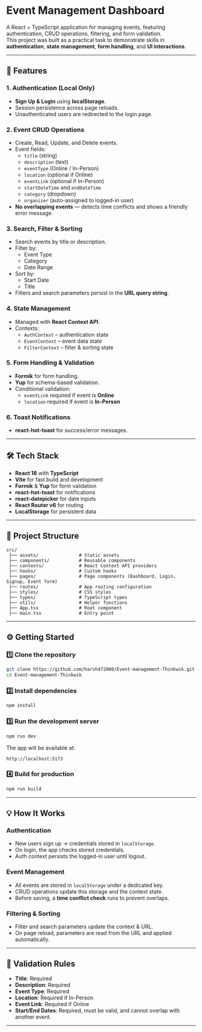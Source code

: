 # Event Management Dashboard

A React + TypeScript application for managing events, featuring authentication, CRUD operations, filtering, and form validation.  
This project was built as a practical task to demonstrate skills in **authentication**, **state management**, **form handling**, and **UI interactions**.

---

## 🚀 Features

### 1. Authentication (Local Only)
- **Sign Up & Login** using **localStorage**.
- Session persistence across page reloads.
- Unauthenticated users are redirected to the login page.

### 2. Event CRUD Operations
- Create, Read, Update, and Delete events.
- Event fields:
  - `title` (string)
  - `description` (text)
  - `eventType` (Online / In-Person)
  - `location` (optional if Online)
  - `eventLink` (optional if In-Person)
  - `startDateTime` and `endDateTime`
  - `category` (dropdown)
  - `organizer` (auto-assigned to logged-in user)
- **No overlapping events** — detects time conflicts and shows a friendly error message.

### 3. Search, Filter & Sorting
- Search events by title or description.
- Filter by:
  - Event Type
  - Category
  - Date Range
- Sort by:
  - Start Date
  - Title
- Filters and search parameters persist in the **URL query string**.

### 4. State Management
- Managed with **React Context API**.
- Contexts:
  - `AuthContext` – authentication state
  - `EventContext` – event data state
  - `FilterContext` – filter & sorting state

### 5. Form Handling & Validation
- **Formik** for form handling.
- **Yup** for schema-based validation.
- Conditional validation:
  - `eventLink` required if event is **Online**
  - `location` required if event is **In-Person**

### 6. Toast Notifications
- **react-hot-toast** for success/error messages.

---

## 🛠 Tech Stack

- **React 18** with **TypeScript**
- **Vite** for fast build and development
- **Formik** & **Yup** for form validation
- **react-hot-toast** for notifications
- **react-datepicker** for date inputs
- **React Router v6** for routing
- **LocalStorage** for persistent data

---

## 📂 Project Structure

```
src/
 ├── assets/               # Static assets
 ├── components/           # Reusable components
 ├── contexts/             # React Context API providers
 ├── hooks/                # Custom hooks
 ├── pages/                # Page components (Dashboard, Login, Signup, Event form)
 ├── routes/               # App routing configuration
 ├── styles/               # CSS styles
 ├── types/                # TypeScript types
 ├── utils/                # Helper functions
 ├── App.tsx               # Root component
 ├── main.tsx              # Entry point
```

---

## ⚙️ Getting Started

### 1️⃣ Clone the repository
```bash
git clone https://github.com/harsh472000/Event-management-Thinkwik.git
cd Event-management-Thinkwik
```

### 2️⃣ Install dependencies
```bash
npm install
```

### 3️⃣ Run the development server
```bash
npm run dev
```
The app will be available at:  
```
http://localhost:5173
```

### 4️⃣ Build for production
```bash
npm run build
```

---

## 💡 How It Works

### Authentication
- New users sign up → credentials stored in `localStorage`.
- On login, the app checks stored credentials.
- Auth context persists the logged-in user until logout.

### Event Management
- All events are stored in `localStorage` under a dedicated key.
- CRUD operations update this storage and the context state.
- Before saving, a **time conflict check** runs to prevent overlaps.

### Filtering & Sorting
- Filter and search parameters update the context & URL.
- On page reload, parameters are read from the URL and applied automatically.

---

## 🧪 Validation Rules
- **Title**: Required
- **Description**: Required
- **Event Type**: Required
- **Location**: Required if In-Person
- **Event Link**: Required if Online
- **Start/End Dates**: Required, must be valid, and cannot overlap with another event.

---


